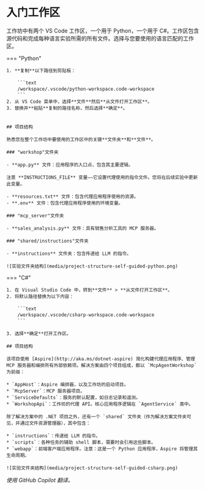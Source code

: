 # 入门工作区

工作坊中有两个 VS Code 工作区，一个用于 Python，一个用于 C#。工作区包含源代码和完成每种语言实验所需的所有文件。选择与您要使用的语言匹配的工作区。

=== "Python"

    1. **复制**以下路径到剪贴板：

        ```text
        /workspace/.vscode/python-workspace.code-workspace
        ```
    2. 从 VS Code 菜单中，选择**文件**然后**从文件打开工作区**。
    3. 替换并**粘贴**复制的路径名称，然后选择**确定**。


    ## 项目结构

    熟悉您在整个工作坊中要使用的工作区中的关键**文件夹**和**文件**。

    ### "workshop"文件夹

    - **app.py** 文件：应用程序的入口点，包含其主要逻辑。

    注意 **INSTRUCTIONS_FILE** 变量——它设置代理使用的指令文件。您将在后续实验中更新此变量。

    - **resources.txt** 文件：包含代理应用程序使用的资源。
    - **.env** 文件：包含代理应用程序使用的环境变量。

    ### "mcp_server"文件夹

    - **sales_analysis.py** 文件：具有销售分析工具的 MCP 服务器。

    ### "shared/instructions"文件夹

    - **instructions** 文件夹：包含传递给 LLM 的指令。

    ![实验文件夹结构](media/project-structure-self-guided-python.png)

=== "C#"

    1. 在 Visual Studio Code 中，转到**文件** > **从文件打开工作区**。
    2. 将默认路径替换为以下内容：

        ```text
        /workspace/.vscode/csharp-workspace.code-workspace
        ```

    3. 选择**确定**打开工作区。

    ## 项目结构

    该项目使用 [Aspire](http://aka.ms/dotnet-aspire) 简化构建代理应用程序、管理 MCP 服务器和编排所有外部依赖项。解决方案由四个项目组成，都以 `McpAgentWorkshop` 为前缀：

    * `AppHost`：Aspire 编排器，以及工作坊的启动项目。
    * `McpServer`：MCP 服务器项目。
    * `ServiceDefaults`：服务的默认配置，如日志记录和遥测。
    * `WorkshopApi`：工作坊的代理 API。核心应用程序逻辑在 `AgentService` 类中。

    除了解决方案中的 .NET 项目之外，还有一个 `shared` 文件夹（作为解决方案文件夹可见，并通过文件资源管理器），其中包含：

    * `instructions`：传递给 LLM 的指令。
    * `scripts`：各种任务的辅助 shell 脚本，需要时会引用这些脚本。
    * `webapp`：前端客户端应用程序。注意：这是一个 Python 应用程序，Aspire 将管理其生命周期。

    ![实验文件夹结构](media/project-structure-self-guided-csharp.png)

*使用 GitHub Copilot 翻译。*
